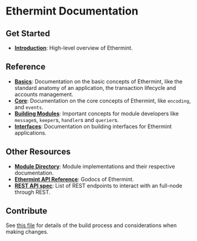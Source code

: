 <!--
layout: homepage
title: Ethermint Documentation
description: Ethermint is the world’s most popular framework for building application-specific blockchains.
features:
  - cta: Read
    title: Introduction to Ethermint
    desc: Learn about all the parts of Ethermint.
    label: 5 min
    url: /intro/overview.html
    image: spaceship
sections:
  - title: Introduction
    desc: High-level overview of Ethermint.
    url: /intro/overview.html
    icon: introduction
  - title: Core Concepts
    desc: Read about the core concepts like encoding and events.
    icon: core
    url: /core/encoding.html
stack:
  - title: Cosmos SDK
    desc: The SDK is the world’s most popular framework for building application-specific blockchains.
    color: "#BA3FD9"
    label: sdk
    url: http://docs.cosmos.network
  - title: Cosmos Hub
    desc: The first of thousands of interconnected blockchains on the Cosmos Network.
    color: "#BA3FD9"
    label: hub
    url: http://hub.cosmos.network
  - title: Tendermint Core
    desc: The leading BFT engine for building blockchains, powering Ethermint.
    color: "#00BB00"
    label: core
    url: http://docs.tendermint.com
footer:
  newsletter: false
aside: false
-->

# Ethermint Documentation

## Get Started

- **[Introduction](./intro/overview.md)**: High-level overview of Ethermint.

## Reference

- **[Basics](./basics/)**: Documentation on the basic concepts of Ethermint, like the standard anatomy of an application, the transaction lifecycle and accounts management.
- **[Core](./core/)**: Documentation on the core concepts of Ethermint, like `encoding`, and `events`.
- **[Building Modules](./building-modules/)**: Important concepts for module developers like `message`s, `keeper`s, `handler`s and `querier`s.
- **[Interfaces](./interfaces/)**: Documentation on building interfaces for Ethermint applications.

## Other Resources

- **[Module Directory](../x/)**: Module implementations and their respective documentation.
- **[Ethermint API Reference](https://godoc.org/github.com/cosmos/ethermint)**: Godocs of Ethermint.
- **[REST API spec](https://cosmos.network/rpc/)**: List of REST endpoints to interact with an full-node through REST.

## Contribute

See [this file](https://github.com/cosmos/ethermint/blob/master/docs/DOCS_README.md) for details of the build process and
considerations when making changes.
